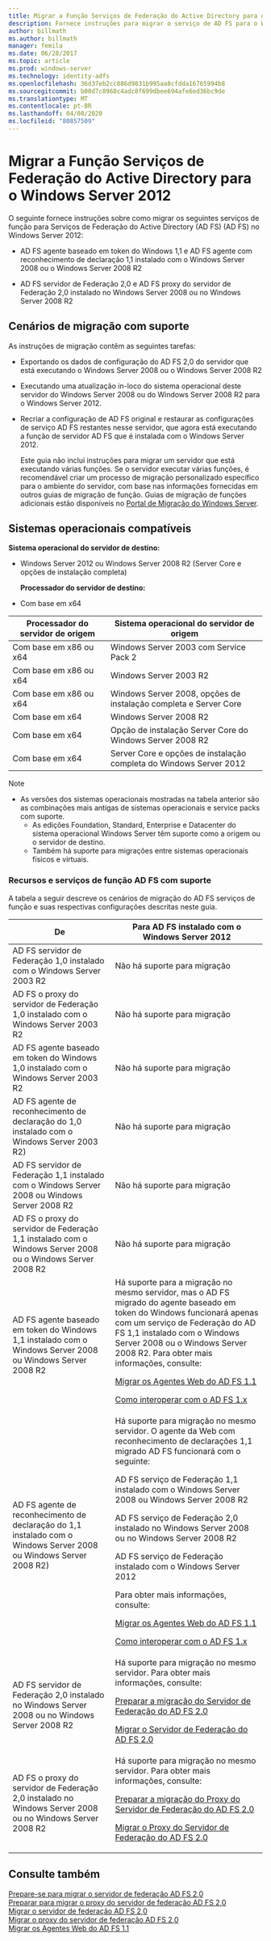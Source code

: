 ```yaml
---
title: Migrar a Função Serviços de Federação do Active Directory para o Windows Server 2012
description: Fornece instruções para migrar o serviço de AD FS para o Windows Server 2012.
author: billmath
ms.author: billmath
manager: femila
ms.date: 06/28/2017
ms.topic: article
ms.prod: windows-server
ms.technology: identity-adfs
ms.openlocfilehash: 36d37eb2cc886d9831b995aa8cfdda16765994b8
ms.sourcegitcommit: b00d7c8968c4adc8f699dbee694afe6ed36bc9de
ms.translationtype: MT
ms.contentlocale: pt-BR
ms.lasthandoff: 04/08/2020
ms.locfileid: "80857509"
---
```

# <a name="migrate-active-directory-federation-services-role-services-to-windows-server-2012"></a>Migrar a Função Serviços de Federação do Active Directory para o Windows Server 2012

O seguinte fornece instruções sobre como migrar os seguintes serviços de função para Serviços de Federação do Active Directory (AD FS) (AD FS) no Windows Server 2012:  
  
-   AD FS agente baseado em token do Windows 1,1 e AD FS agente com reconhecimento de declaração 1,1 instalado com o Windows Server 2008 ou o Windows Server 2008 R2  
  
-   AD FS servidor de Federação 2,0 e AD FS proxy do servidor de Federação 2,0 instalado no Windows Server 2008 ou no Windows Server 2008 R2    
  
## <a name="supported-migration-scenarios"></a>Cenários de migração com suporte  
 As instruções de migração contêm as seguintes tarefas:  
  
- Exportando os dados de configuração do AD FS 2,0 do servidor que está executando o Windows Server 2008 ou o Windows Server 2008 R2  
  
- Executando uma atualização in-loco do sistema operacional deste servidor do Windows Server 2008 ou do Windows Server 2008 R2 para o Windows Server 2012.
  
- Recriar a configuração de AD FS original e restaurar as configurações de serviço AD FS restantes nesse servidor, que agora está executando a função de servidor AD FS que é instalada com o Windows Server 2012.  
  
  Este guia não inclui instruções para migrar um servidor que está executando várias funções. Se o servidor executar várias funções, é recomendável criar um processo de migração personalizado específico para o ambiente do servidor, com base nas informações fornecidas em outros guias de migração de função. Guias de migração de funções adicionais estão disponíveis no [Portal de Migração do Windows Server](https://go.microsoft.com/fwlink/?LinkId=247608).  
  
## <a name="supported-operating-systems"></a>Sistemas operacionais compatíveis  
 **Sistema operacional do servidor de destino:**  
  

- Windows Server 2012 ou Windows Server 2008 R2 (Server Core e opções de instalação completa)  
  
  **Processador do servidor de destino:**  
  

- Com base em x64  
  
|Processador do servidor de origem|Sistema operacional do servidor de origem|  
|-----|-----|  
|Com base em x86 ou x64|Windows Server 2003 com Service Pack 2|  
|Com base em x86 ou x64|Windows Server 2003 R2|  
|Com base em x86 ou x64|Windows Server 2008, opções de instalação completa e Server Core|  
|Com base em x64|Windows Server 2008 R2|  
|Com base em x64|Opção de instalação Server Core do Windows Server 2008 R2|  
|Com base em x64|Server Core e opções de instalação completa do Windows Server 2012|  
  
> [!NOTE]
> - As versões dos sistemas operacionais mostradas na tabela anterior são as combinações mais antigas de sistemas operacionais e service packs com suporte.  
>   -   As edições Foundation, Standard, Enterprise e Datacenter do sistema operacional Windows Server têm suporte como a origem ou o servidor de destino.  
>   -   Também há suporte para migrações entre sistemas operacionais físicos e virtuais.  
  
### <a name="supported-ad-fs-role-services-and-features"></a>Recursos e serviços de função AD FS com suporte  
 A tabela a seguir descreve os cenários de migração do AD FS serviços de função e suas respectivas configurações descritas neste guia.  
  
|De|Para AD FS instalado com o Windows Server 2012|  
|----------|-----|  
|AD FS servidor de Federação 1,0 instalado com o Windows Server 2003 R2|Não há suporte para migração|  
|AD FS o proxy do servidor de Federação 1,0 instalado com o Windows Server 2003 R2|Não há suporte para migração|  
|AD FS agente baseado em token do Windows 1,0 instalado com o Windows Server 2003 R2|Não há suporte para migração|  
|AD FS agente de reconhecimento de declaração do 1,0 instalado com o Windows Server 2003 R2)|Não há suporte para migração|  
|AD FS servidor de Federação 1,1 instalado com o Windows Server 2008 ou Windows Server 2008 R2|Não há suporte para migração|  
|AD FS o proxy do servidor de Federação 1,1 instalado com o Windows Server 2008 ou o Windows Server 2008 R2|Não há suporte para migração|  
|AD FS agente baseado em token do Windows 1,1 instalado com o Windows Server 2008 ou Windows Server 2008 R2|Há suporte para a migração no mesmo servidor, mas o AD FS migrado do agente baseado em token do Windows funcionará apenas com um serviço de Federação do AD FS 1,1 instalado com o Windows Server 2008 ou o Windows Server 2008 R2. Para obter mais informações, consulte:<p> [Migrar os Agentes Web do AD FS 1.1](migrate-the-ad-fs-web-agent.md)<p> [Como interoperar com o AD FS 1.x](Interoperating-with-AD-FS-1.x.md)|  
|AD FS agente de reconhecimento de declaração do 1,1 instalado com o Windows Server 2008 ou Windows Server 2008 R2)|Há suporte para migração no mesmo servidor. O agente da Web com reconhecimento de declarações 1,1 migrado AD FS funcionará com o seguinte:<p> AD FS serviço de Federação 1,1 instalado com o Windows Server 2008 ou Windows Server 2008 R2<p> AD FS serviço de Federação 2,0 instalado no Windows Server 2008 ou no Windows Server 2008 R2<p> AD FS serviço de Federação instalado com o Windows Server 2012<p> Para obter mais informações, consulte:<p> [Migrar os Agentes Web do AD FS 1.1](migrate-the-ad-fs-web-agent.md)<p> [Como interoperar com o AD FS 1.x](Interoperating-with-AD-FS-1.x.md)|  
|AD FS servidor de Federação 2,0 instalado no Windows Server 2008 ou no Windows Server 2008 R2|Há suporte para migração no mesmo servidor. Para obter mais informações, consulte:<p> [Preparar a migração do Servidor de Federação do AD FS 2.0](prepare-to-migrate-ad-fs-fed-server.md)<p> [Migrar o Servidor de Federação do AD FS 2.0](migrate-the-ad-fs-fed-server.md)|  
|AD FS o proxy do servidor de Federação 2,0 instalado no Windows Server 2008 ou no Windows Server 2008 R2|Há suporte para migração no mesmo servidor.  Para obter mais informações, consulte:<p> [Preparar a migração do Proxy do Servidor de Federação do AD FS 2.0](prepare-to-migrate-ad-fs-fed-proxy.md)<p> [Migrar o Proxy do Servidor de Federação do AD FS 2.0](migrate-the-ad-fs-2-fed-server-proxy.md)|  
  
## <a name="see-also"></a>Consulte também  
 [Prepare-se para migrar o servidor de federação AD FS 2,0](prepare-to-migrate-ad-fs-fed-server.md)   
 [Preparar para migrar o proxy do servidor de federação AD FS 2,0](prepare-to-migrate-ad-fs-fed-proxy.md)   
 [Migrar o servidor de federação AD FS 2,0](migrate-the-ad-fs-fed-server.md)   
 [Migrar o proxy do servidor de federação AD FS 2,0](migrate-the-ad-fs-2-fed-server-proxy.md)   
 [Migrar os Agentes Web do AD FS 1.1](migrate-the-ad-fs-web-agent.md)